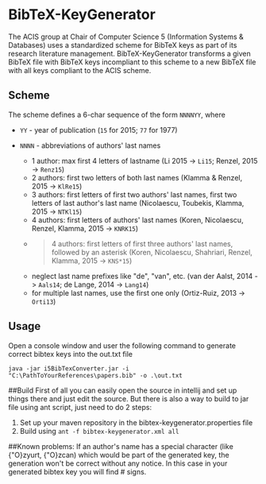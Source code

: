 # BibTeX-KeyGenerator

The ACIS group at Chair of Computer Science 5 (Information Systems & Databases) uses a standardized scheme for BibTeX keys as part of its research literature management. BibTeX-KeyGenerator transforms a given BibTeX file with BibTeX keys incompliant to this scheme to a new BibTeX file with all keys compliant to the ACIS scheme.

## Scheme

The scheme defines a 6-char sequence of the form `NNNNYY`, where 

- `YY` - year of publication (`15` for 2015; `77` for 1977)

- `NNNN` - abbreviations of authors' last names

  - 1 author: max first 4 letters of lastname (Li 2015 -> `Li15`; Renzel, 2015 -> `Renz15`)
  - 2 authors: first two letters of both last names (Klamma & Renzel, 2015 -> `KlRe15`)
  - 3 authors: first letters of first two authors' last names, first two letters of last author's last name (Nicolaescu, Toubekis, Klamma, 2015 -> `NTKl15`)
  - 4 authors: first letters of authors' last names (Koren, Nicolaescu, Renzel, Klamma, 2015 -> `KNRK15`)
  - >4 authors: first letters of first three authors' last names, followed by an asterisk (Koren, Nicolaescu, Shahriari, Renzel, Klamma, 2015 -> `KNS*15`)
  - neglect last name prefixes like "de", "van", etc. (van der Aalst, 2014 -> `Aals14`; de Lange, 2014 -> `Lang14`)
  - for multiple last names, use the first one only (Ortiz-Ruiz, 2013 -> `Orti13`)

## Usage
Open a console window and user the following command to generate correct bibtex keys into the out.txt file
```console
java -jar i5BibTexConverter.jar -i "C:\PathToYourReferences\papers.bib" -o .\out.txt
```

##Build
First of all you can easily open the source in intellij and set up things there and just edit the source.
But there is also a way to build to jar file using ant script, just need to do 2 steps:

 1. Set up your maven repository in the bibtex-keygenerator.properties file
 2. Build using `ant -f bibtex-keygenerator.xml all`

##Known problems:
If an author's name has a special character (like {\"O}zyurt, {\"O}zcan) which would be part of the generated key, the generation won't be correct without any notice. In this case in your generated bibtex key you will find # signs.
